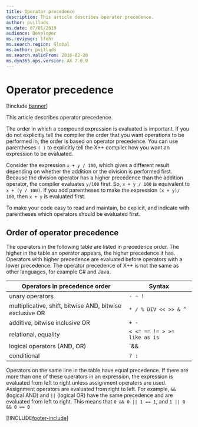 ```yaml
---
title: Operator precedence
description: This article describes operator precedence.
author: pvillads
ms.date: 07/01/2019
audience: Developer
ms.reviewer: tfehr
ms.search.region: Global
ms.author: pvillads
ms.search.validFrom: 2016-02-28
ms.dyn365.ops.version: AX 7.0.0
---
```


# Operator precedence

[!include [banner](../includes/banner.md)]

This article describes operator precedence.

The order in which a compound expression is evaluated is important. If you do not explicitly tell the compiler the order that you want operations to be performed in, the order is based on operator precedence. You can use parentheses `( )` to explicitly tell the X++ compiler how you want an expression to be evaluated.

Consider the expression `x + y / 100`, which gives a different result depending on whether the addition or the division is performed first.  Because the division operator has a higher precedence than the addition operator, the compiler evaluates `y/100` first. So, `x + y / 100` is equivalent to `x + (y / 100)`. If you add parentheses to make the expression `(x + y)/ 100`, then `x + y` is evaluated first.

To make your code easy to read and maintain, be explicit, and indicate with parentheses which operators should be evaluated first.

## Order of operator precedence

The operators in the following table are listed in precedence order. The higher in the table an operator appears, the higher precedence it has. Operators with higher precedence are evaluated before operators with a lower precedence. The operator precedence of X++ is not the same as other languages, for example C# and Java.


|              Operators in precedence order               |                 Syntax                 |
|----------------------------------------------------------|----------------------------------------|
| unary operators                                          | `- ~ !`                  |
| multiplicative, shift, bitwise AND, bitwise exclusive OR | `* / % DIV << >> & ^`    |
| additive, bitwise inclusive OR                           | `+ -`                   |
| relational, equality                                     | `< <= == != > >= like as is` |
| logical operators (AND, OR)                              | `&& ||`             |
| conditional                                              | `? :`                   |

Operators on the same line in the table have equal precedence. If there are more than one of these operators in an expression, the expression is evaluated from left to right unless assignment operators are used. Assignment operators are evaluated from right to left. For example, `&&` (logical AND) and `||` (logical OR) have the same precedence and are evaluated from left to right. This means that `0 && 0 || 1 == 1`, and `1 || 0 && 0 == 0`


[!INCLUDE[footer-include](../../../includes/footer-banner.md)]